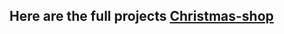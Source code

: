 ## Here are the full projects [Christmas-shop](https://rolling-scopes-school.github.io/ivandok13-JSFE2024Q4/christmas-shop/pages/home/)
